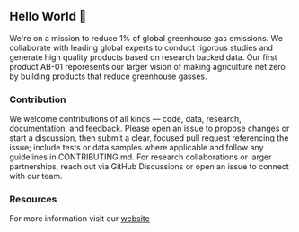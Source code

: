 ## Hello World 👋

We're on a mission to reduce 1% of global greenhouse gas emissions. We collaborate with leading global experts to conduct rigorous studies and generate high quality products based on research backed data. Our first product AB-01 reporesents our larger vision of making agriculture net zero by building products that reduce greenhouse gasses. 

### Contribution
We welcome contributions of all kinds — code, data, research, documentation, and feedback. Please open an issue to propose changes or start a discussion, then submit a clear, focused pull request referencing the issue; include tests or data samples where applicable and follow any guidelines in CONTRIBUTING.md. For research collaborations or larger partnerships, reach out via GitHub Discussions or open an issue to connect with our team.

### Resources
For more information visit our [website](https://www.agteria.com/)

<!--

**Here are some ideas to get you started:**

🙋‍♀️ A short introduction - what is your organization all about?
🌈 Contribution guidelines - how can the community get involved?
👩‍💻 Useful resources - where can the community find your docs? Is there anything else the community should know?
🍿 Fun facts - what does your team eat for breakfast?
🧙 Remember, you can do mighty things with the power of [Markdown](https://docs.github.com/github/writing-on-github/getting-started-with-writing-and-formatting-on-github/basic-writing-and-formatting-syntax)
-->
